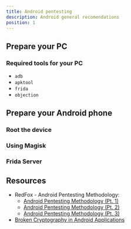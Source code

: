 ```yaml
---
title: Android pentesting
description: Android general recomendations
position: 1
---
```



## Prepare your PC

### Required tools for your PC

- `adb`
- `apktool`
- `frida`
- `objection`

## Prepare your Android phone

### Root the device

### Using Magisk

### Frida Server


## Resources

- RedFox - Android Pentesting Methodology:
  - [Android Pentesting Methodology (Pt. 1)](https://redfoxsec.com/blog/android-pentesting-methodology-part-1/)
  - [Android Pentesting Methodology (Pt. 2)](https://redfoxsec.com/blog/android-pentesting-methodology-part-2/)
  - [Android Pentesting Methodology (Pt. 3)](https://redfoxsec.com/blog/android-pentesting-methodology-part-3/)
- [Broken Cryptography in Android Applications](https://redfoxsec.com/blog/broken-cryptography-android-applications/)
